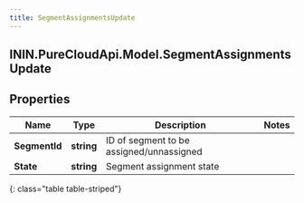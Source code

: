 ```yaml
---
title: SegmentAssignmentsUpdate
---
```

## ININ.PureCloudApi.Model.SegmentAssignmentsUpdate

## Properties

|Name | Type | Description | Notes|
|------------ | ------------- | ------------- | -------------|
| **SegmentId** | **string** | ID of segment to be assigned/unnassigned | |
| **State** | **string** | Segment assignment state | |
{: class="table table-striped"}


